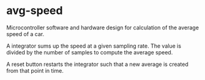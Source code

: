 avg-speed
=========

Microcontroller software and hardware design for calculation of the average speed of a car.

A integrator sums up the speed at a given sampling rate. The value is divided by the number of samples to compute the average speed.

A reset button restarts the integrator such that a new average is created from that point in time.

